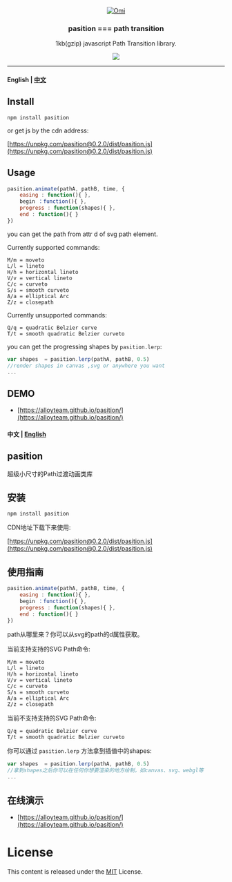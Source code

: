 ﻿
<p align="center">
  <a href ="##"><img alt="Omi" src="http://images2015.cnblogs.com/blog/105416/201706/105416-20170614174731868-1520193923.gif"></a>
</p>
<h3 align="center">
pasition === path transition
</h3>
<p align="center">
1kb(gzip)  javascript Path Transition library. 
</p>
<p align="center">
  <a href="https://travis-ci.org/AlloyTeam/omi"><img src="https://travis-ci.org/AlloyTeam/omi.svg"></a>
</p>

---
#### English | [﻿中文](https://github.com/AlloyTeam/pasition#中文--english)



## Install

```
npm install pasition
```

or get js by the cdn address:

[https://unpkg.com/pasition@0.2.0/dist/pasition.js](https://unpkg.com/pasition@0.2.0/dist/pasition.js)

## Usage

```js
pasition.animate(pathA, pathB, time, {
    easing : function(){ },
    begin ：function(){ },
    progress : function(shapes){ },
    end : function(){ }
})
```

you can get the path from attr d of svg path element.

Currently supported commands:

```
M/m = moveto
L/l = lineto
H/h = horizontal lineto
V/v = vertical lineto
C/c = curveto
S/s = smooth curveto
A/a = elliptical Arc
Z/z = closepath
```

Currently unsupported commands:

```
Q/q = quadratic Belzier curve
T/t = smooth quadratic Belzier curveto
```

you can get the progressing shapes by `pasition.lerp`:

```js
var shapes  = pasition.lerp(pathA, pathB, 0.5)
//render shapes in canvas ,svg or anywhere you want
...
```

## DEMO

* [https://alloyteam.github.io/pasition/](https://alloyteam.github.io/pasition/)

#### 中文 | [English](https://github.com/AlloyTeam/pasition#english--中文)

## pasition

超级小尺寸的Path过渡动画类库

## 安装

```
npm install pasition
```

CDN地址下载下来使用:

[https://unpkg.com/pasition@0.2.0/dist/pasition.js](https://unpkg.com/pasition@0.2.0/dist/pasition.js)

## 使用指南


```js
pasition.animate(pathA, pathB, time, {
    easing : function(){ },
    begin ：function(){ },
    progress : function(shapes){ },
    end : function(){ }
})
```

path从哪里来？你可以从svg的path的d属性获取。

当前支持支持的SVG Path命令:

```
M/m = moveto
L/l = lineto
H/h = horizontal lineto
V/v = vertical lineto
C/c = curveto
S/s = smooth curveto
A/a = elliptical Arc
Z/z = closepath
```

当前不支持支持的SVG Path命令:

```
Q/q = quadratic Belzier curve
T/t = smooth quadratic Belzier curveto
```

你可以通过 `pasition.lerp` 方法拿到插值中的shapes:

```js
var shapes  = pasition.lerp(pathA, pathB, 0.5)
//拿到shapes之后你可以在任何你想要渲染的地方绘制，如canvas、svg、webgl等
...
```

## 在线演示

* [https://alloyteam.github.io/pasition/](https://alloyteam.github.io/pasition/)


# License
This content is released under the [MIT](http://opensource.org/licenses/MIT) License.
